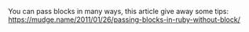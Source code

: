 You can pass blocks in many ways, this article give away some tips: https://mudge.name/2011/01/26/passing-blocks-in-ruby-without-block/
